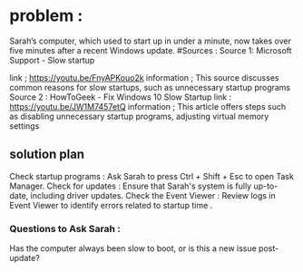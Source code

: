 # problem :
Sarah’s computer, which used to start up in under a minute, now takes over five minutes after a recent Windows update.
#Sources :
 Source 1: Microsoft Support - Slow startup

 link ; https://youtu.be/FnyAPKouo2k
 information ; This source discusses common reasons for slow startups, such as unnecessary startup programs 
Source 2 :  HowToGeek - Fix Windows 10 Slow Startup
link : https://youtu.be/JW1M7457etQ
information ; This article offers steps such as disabling unnecessary startup programs, adjusting virtual memory settings
## solution plan 
Check startup programs :
Ask Sarah to press Ctrl + Shift + Esc to open Task Manager.
Check for updates :
Ensure that Sarah's system is fully up-to-date, including driver updates.
Check the Event Viewer :
Review logs in Event Viewer to identify errors related to startup time .
### Questions to Ask Sarah :
Has the computer always been slow to boot, or is this a new issue post-update?



